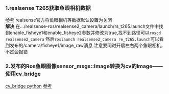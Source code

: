 ### 1.realsense T265获取鱼眼相机数据
[参考](https://blog.csdn.net/u013595260/article/details/108470791)
realsense官方将鱼眼相机等数据默认设置为关闭  
**解决** 在.../realsense-ros/realsense2_camera/launch/rs_t265.launch文件中找到enable_fisheye1和enable_fisheye2参数并修改为true,找不到路径可以`roscd realsense2_camera`
然后`roslaunch realsense2_camera re_t265.launch`可以看到发布的/camera/fisheye1/image_raw消息
注意要同时开启左右两个鱼眼相机，不然会报错

### 2.发布的Ros鱼眼图像sensor_msgs::Image转换为cv的Image——**使用cv_bridge**
[cv_bridge python](http://wiki.ros.org/cv_bridge/Tutorials/ConvertingBetweenROSImagesAndOpenCVImagesPython) [参考](https://blog.csdn.net/dengheCSDN/article/details/78351453)

